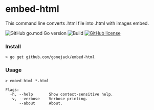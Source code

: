 # embed-html
This command line converts .html file into .html with images embed.

![GitHub go.mod Go version](https://img.shields.io/github/go-mod/go-version/gonejack/embed-html)
![Build](https://github.com/gonejack/embed-html/actions/workflows/go.yml/badge.svg)
[![GitHub license](https://img.shields.io/github/license/gonejack/embed-html.svg?color=blue)](LICENSE)

### Install
```shell
> go get github.com/gonejack/embed-html
```

### Usage
```shell
> embed-html *.html
```
```
Flags:
  -h, --help       Show context-sensitive help.
  -v, --verbose    Verbose printing.
      --about      About.
```
